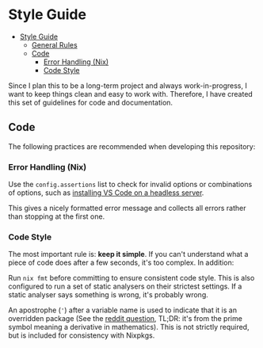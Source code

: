 # Style Guide

- [Style Guide](#style-guide)
  - [General Rules](#general-rules)
  - [Code](#code)
    - [Error Handling (Nix)](#error-handling-nix)
    - [Code Style](#code-style)

Since I plan this to be a long-term project and always work-in-progress, I want
to keep things clean and easy to work with. Therefore, I have created this set
of guidelines for code and documentation.

## Code

The following practices are recommended when developing this repository:

### Error Handling (Nix)

Use the `config.assertions` list to check for invalid options or combinations of
options, such as
[installing VS Code on a headless server](../modules/home/editor/vscode/default.nix).

This gives a nicely formatted error message and collects all errors rather than
stopping at the first one.

### Code Style

The most important rule is: **keep it simple**. If you can't understand what a
piece of code does after a few seconds, it's too complex. In addition:

Run `nix fmt` before committing to ensure consistent code style. This is also
configured to run a set of static analysers on their strictest settings. If a
static analyser says something is wrong, it's probably wrong.

An apostrophe (`'`) after a variable name is used to indicate that it is an
overridden package (See the
[reddit question](https://www.reddit.com/r/NixOS/comments/ttaw5u/what_is_the_purpose_of_single_quotes_after/),
TL;DR: it's from the prime symbol meaning a derivative in mathematics). This is
not strictly required, but is included for consistency with Nixpkgs.
